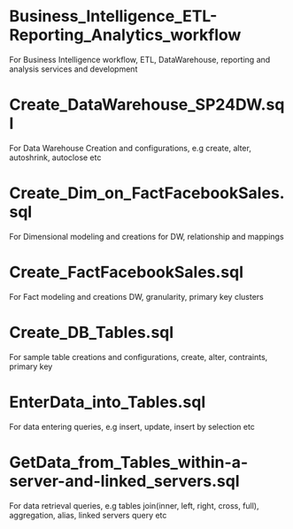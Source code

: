 # Business_Intelligence_ETL-Reporting_Analytics_workflow
For Business Intelligence workflow, ETL, DataWarehouse, reporting and analysis services and development

# Create_DataWarehouse_SP24DW.sql
For Data Warehouse Creation and configurations, e.g create, alter, autoshrink, autoclose etc

# Create_Dim_on_FactFacebookSales.sql
For Dimensional modeling and creations for DW, relationship and mappings

# Create_FactFacebookSales.sql
For Fact modeling and creations DW, granularity, primary key clusters

# Create_DB_Tables.sql
For sample table creations and configurations, create, alter, contraints, primary key

# EnterData_into_Tables.sql
For data entering queries, e.g insert, update, insert by selection etc

# GetData_from_Tables_within-a-server-and-linked_servers.sql
For data retrieval queries, e.g tables join(inner, left, right, cross, full), aggregation, alias, linked servers query etc


